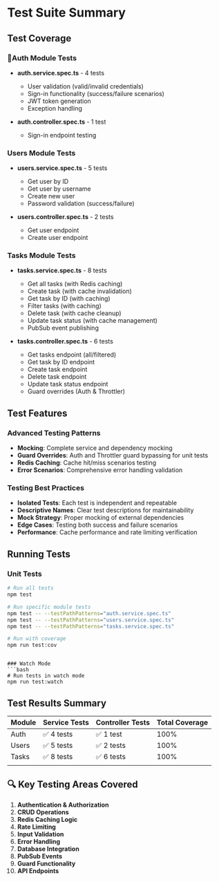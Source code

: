 # Test Suite Summary

## Test Coverage

### 🔐Auth Module Tests

- **auth.service.spec.ts** - 4 tests
  - User validation (valid/invalid credentials)
  - Sign-in functionality (success/failure scenarios)
  - JWT token generation
  - Exception handling

- **auth.controller.spec.ts** - 1 test
  - Sign-in endpoint testing

### Users Module Tests

- **users.service.spec.ts** - 5 tests
  - Get user by ID
  - Get user by username
  - Create new user
  - Password validation (success/failure)

- **users.controller.spec.ts** - 2 tests
  - Get user endpoint
  - Create user endpoint

### Tasks Module Tests

- **tasks.service.spec.ts** - 8 tests
  - Get all tasks (with Redis caching)
  - Create task (with cache invalidation)
  - Get task by ID (with caching)
  - Filter tasks (with caching)
  - Delete task (with cache cleanup)
  - Update task status (with cache management)
  - PubSub event publishing

- **tasks.controller.spec.ts** - 6 tests
  - Get tasks endpoint (all/filtered)
  - Get task by ID endpoint
  - Create task endpoint
  - Delete task endpoint
  - Update task status endpoint
  - Guard overrides (Auth & Throttler)

## Test Features

### Advanced Testing Patterns

- **Mocking**: Complete service and dependency mocking
- **Guard Overrides**: Auth and Throttler guard bypassing for unit tests
- **Redis Caching**: Cache hit/miss scenarios testing
- **Error Scenarios**: Comprehensive error handling validation

### Testing Best Practices

- **Isolated Tests**: Each test is independent and repeatable
- **Descriptive Names**: Clear test descriptions for maintainability
- **Mock Strategy**: Proper mocking of external dependencies
- **Edge Cases**: Testing both success and failure scenarios
- **Performance**: Cache performance and rate limiting verification

## Running Tests

### Unit Tests

```bash
# Run all tests
npm test

# Run specific module tests
npm test -- --testPathPatterns="auth.service.spec.ts"
npm test -- --testPathPatterns="users.service.spec.ts"
npm test -- --testPathPatterns="tasks.service.spec.ts"

# Run with coverage
npm run test:cov
```

````

### Watch Mode
```bash
# Run tests in watch mode
npm run test:watch
````

## Test Results Summary

| Module | Service Tests | Controller Tests | Total Coverage |
| ------ | ------------- | ---------------- | -------------- |
| Auth   | ✅ 4 tests    | ✅ 1 test        | 100%           |
| Users  | ✅ 5 tests    | ✅ 2 tests       | 100%           |
| Tasks  | ✅ 8 tests    | ✅ 6 tests       | 100%           |
|  |

## 🔍 Key Testing Areas Covered

1. **Authentication & Authorization**
2. **CRUD Operations**
3. **Redis Caching Logic**
4. **Rate Limiting**
5. **Input Validation**
6. **Error Handling**
7. **Database Integration**
8. **PubSub Events**
9. **Guard Functionality**
10. **API Endpoints**
